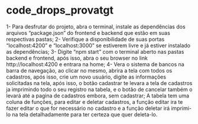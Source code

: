 # code_drops_provatgt
1- Para desfrutar do projeto, abra o terminal, instale as dependências dos arquivos “package.json” do frontend e backend que estão em suas respectivas pastas;
2- Verifique a disponibilidade de suas portas “localhost:4200” e “localhost:3000” se estiverem livre e já estiver instalado as dependências;
3- Digite “npm start” com o terminal aberto nas pastas backend e frontend, após isso, abra o seu browser no link http://localhost:4200 e entrara na home;
4- Vera o sistema de bancos na barra de navegação, ao clicar no mesmo, abrira a tela com todos os cadastros, após isso, crie um novo usuário, digite as informações solicitadas na tela, após isso, o botão cadastrar te levara a tela de cadastros ja imprimindo todo o seu registro na tabela, e o botão de cancelar também o levará até a pagina de cadastros embora, sem cadastrar;
A tabela tem uma coluna de funções, para editar e deletar cadastros, a função editar ira te fazer editar o que for necessário no cadastro e a função deletar irá imprimi-lo na tela detalhadamente para ter certeza que quer deleta-lo.
